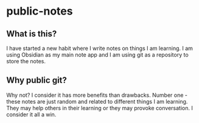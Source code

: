 # public-notes

## What is this?

I have started a new habit where I write notes on things I am learning.  I am using Obsidian as my main note app and I am using git as a repository to store the notes.

## Why public git?

Why not? I consider it has more benefits than drawbacks. Number one - these notes are just random and related to different things I am learning. They may help others in their learning or they may provoke conversation. I consider it all a win. 